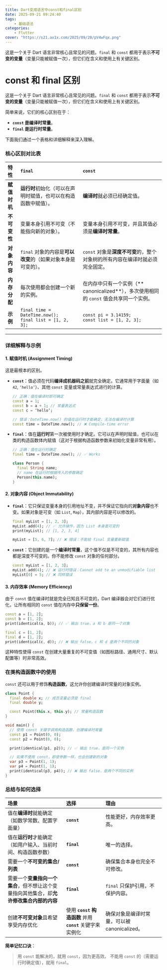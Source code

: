 ```yaml
---
title: Dart变成语言中const和final区别
date: 2025-09-21 09:24:40
tags:
	- 基础语法
categories:
	- Flutter
cover: "https://s21.ax1x.com/2025/09/20/pV4wFqx.png"
---
```


这是一个关于 Dart 语言非常核心且常见的问题。`final` 和 `const` 都用于表示**不可变的变量**（变量只能被赋值一次），但它们在含义和使用上有关键区别。

<!-- more -->

# const 和 final 区别

这是一个关于 Dart 语言非常核心且常见的问题。`final` 和 `const` 都用于表示**不可变的变量**（变量只能被赋值一次），但它们在含义和使用上有关键区别。

简单来说，它们的核心区别在于：

*   **`const` 是编译时常量**。
*   **`final` 是运行时常量**。

下面我们通过一个表格和详细解释来深入理解。

### 核心区别对比表

| 特性         | `final`                                                      | `const`                                                      |
| :----------- | :----------------------------------------------------------- | :----------------------------------------------------------- |
| **赋值时机** | **运行时**初始化（可以在声明时赋值，也可以在构造函数中赋值）。 | **编译时**就必须已经确定值。                                 |
| **不可变性** | 变量本身引用不可变（不能指向新的对象）。                     | 变量本身引用不可变，并且其值必须是**编译时常量**。           |
| **对象内容** | `final` 对象的内容是**可以改变**的（如果对象本身是可变的）。 | `const` 对象是**深度不可变**的，整个对象树的所有内容在编译时就必须完全固定。 |
| **内存分配** | 每次使用都会创建一个新的实例。                               | 在内存中只有一个实例（** canonicalized**），多次使用相同的 `const` 值会共享同一个实例。 |
| **示例**     | `final time = DateTime.now();` <br> `final list = [1, 2, 3];` | `const pi = 3.14159;` <br> `const list = [1, 2, 3];`         |

---

### 详细解释与示例

#### 1. 赋值时机 (Assignment Timing)

这是最根本的区别。

* **`const`**：值必须在代码**编译成机器码之前**就完全确定。它通常用于字面量（如 `42`, `‘hello’`）、其他 `const` 变量或常量表达式进行的计算。

  ```dart
  // 正确：值在编译时即可确定
  const a = 1;
  const b = a + 1; // 常量表达式
  const c = ‘hello’;
  
  // 错误：DateTime.now() 的值在运行时才能确定，无法在编译时计算
  const time = DateTime.now(); // ❌ Compile-time error
  ```

* **`final`**：值在**运行时**第一次被使用时才确定。它可以在声明时赋值，也可以在类的构造函数体内赋值（这对于根据构造函数参数来初始化变量非常有用）。

  ```dart
  // 正确：值在运行时确定
  final time = DateTime.now(); // ✅ Works
  
  class Person {
    final String name;
    // name 在运行时根据传入的参数确定
    Person(this.name);
  }
  ```

#### 2. 对象内容 (Object Immutability)

* **`final`**：它只保证变量本身的引用地址不变，并不保证它指向的**对象内容**也不变。如果对象是可变（如 `List`, `Map`），其内部内容是可以修改的。

  ```dart
  final myList = [1, 2, 3];
  myList.add(4); // ✅ 允许操作，因为 List 本身是可变的
  print(myList); // [1, 2, 3, 4]
  
  myList = [5, 6, 7]; // ❌ 错误：不能给 final 变量重新赋值
  ```

* **`const`**：它创建的是一个**编译时常量**，这个值不仅是不可变的，其所有内容也都是深度不可变的。你不能修改 `const` 对象的任何部分。

  ```dart
  const myList = [1, 2, 3];
  myList.add(4); // ❌ 运行时错误：Cannot add to an unmodifiable list
  myList[0] = 5; // ❌ 同样错误
  ```

#### 3. 内存效率 (Memory Efficiency)

由于 `const` 值在编译时就是完全已知且不可变的，Dart 编译器会对它们进行优化，让所有相同的 `const` 值在内存中**只保留一份**。

```dart
const a = [1, 2];
const b = [1, 2];
print(identical(a, b)); // ✅ 输出 true，a 和 b 是同一个对象

final c = [1, 2];
final d = [1, 2];
print(identical(c, d)); // ❌ 输出 false，c 和 d 是两个不同的对象
```

这种特性使得 `const` 在创建大量重复的不可变值（如图标路径、通用尺寸、默认配置等）时非常高效。

### 在类构造函数中的使用

`const` 还可以用于修饰**构造函数**，这允许你创建编译时常量的对象实例。

```dart
class Point {
  final double x; // 成员变量必须是 final
  final double y;

  const Point(this.x, this.y); // 常量构造函数
}

void main() {
  // 使用 const 关键字调用构造函数，创建编译时常量
  const p1 = Point(0, 0);
  const p2 = Point(0, 0);

  print(identical(p1, p2)); // ✅ 输出 true，是同一个实例

  // 如果不使用 const，即使参数一样，也会创建新的对象
  var p3 = Point(1, 1);
  var p4 = Point(1, 1);
  print(identical(p3, p4)); // ❌ 输出 false，是两个不同的实例
}
```

### 总结与如何选择

| 场景                                                         | 选择                                                      | 理由                                         |
| :----------------------------------------------------------- | :-------------------------------------------------------- | :------------------------------------------- |
| 值在**编译时**就能确定（如数学常数、配置字面量）             | **`const`**                                               | 性能更好，内存效率更高。                     |
| 值在**运行时**才能确定（如用户输入、当前时间、构造函数参数） | **`final`**                                               | 唯一的选择。                                 |
| 需要一个**不可变的集合/列表**                                | **`const`**                                               | 确保集合本身也完全不可修改。                 |
| 需要一个**变量指向一个集合**，但不想让这个变量指向其他集合，却**允许修改集合内部的内容** | **`final`**                                               | `final` 只保护引用，不保护内容。             |
| 创建**不可变对象**且希望享受内存优化                         | 使用 **`const` 构造函数** 并用 **`const`** 关键字来实例化 | 确保对象是编译时常量，可以被 canonicalized。 |

**简单记忆口诀**：

> 用 `const` 能解决的，就用 `const`，因为更高效。
> 不能用 `const` 的（需要运行时确定值），就用 `final`。